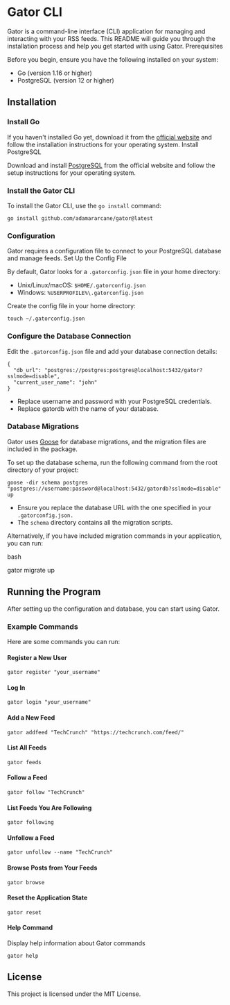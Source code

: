 # Gator CLI

Gator is a command-line interface (CLI) application for managing and interacting with your RSS feeds. This README will guide you through the installation process and help you get started with using Gator.
Prerequisites

Before you begin, ensure you have the following installed on your system:

* Go (version 1.16 or higher)
* PostgreSQL (version 12 or higher)

## Installation
### Install Go

If you haven't installed Go yet, download it from the [official website](https://go.dev/doc/install) and follow the installation instructions for your operating system.
Install PostgreSQL

Download and install [PostgreSQL](https://www.postgresql.org/download/) from the official website and follow the setup instructions for your operating system.
### Install the Gator CLI

To install the Gator CLI, use the `go install` command:

```
go install github.com/adamararcane/gator@latest
```

### Configuration

Gator requires a configuration file to connect to your PostgreSQL database and manage feeds.
Set Up the Config File

By default, Gator looks for a `.gatorconfig.json` file in your home directory:

* Unix/Linux/macOS: `$HOME/.gatorconfig.json`
* Windows: `%USERPROFILE%\.gatorconfig.json`

Create the config file in your home directory:
```
touch ~/.gatorconfig.json
```
### Configure the Database Connection

Edit the `.gatorconfig.json` file and add your database connection details:
```
{
  "db_url": "postgres://postgres:postgres@localhost:5432/gator?sslmode=disable",
  "current_user_name": "john"
}
```
* Replace username and password with your PostgreSQL credentials.
* Replace gatordb with the name of your database.

### Database Migrations

Gator uses [Goose](https://github.com/pressly/goose) for database migrations, and the migration files are included in the package.

To set up the database schema, run the following command from the root directory of your project:
```
goose -dir schema postgres "postgres://username:password@localhost:5432/gatordb?sslmode=disable" up
```
* Ensure you replace the database URL with the one specified in your `.gatorconfig.json.`
* The `schema` directory contains all the migration scripts.

Alternatively, if you have included migration commands in your application, you can run:

bash

gator migrate up

## Running the Program

After setting up the configuration and database, you can start using Gator.
### Example Commands

Here are some commands you can run:
#### Register a New User
```
gator register "your_username"
```
#### Log In
```
gator login "your_username"
```
#### Add a New Feed
```
gator addfeed "TechCrunch" "https://techcrunch.com/feed/"
```
#### List All Feeds
```
gator feeds
```
#### Follow a Feed
```
gator follow "TechCrunch"
```
#### List Feeds You Are Following
```
gator following
```
#### Unfollow a Feed
```
gator unfollow --name "TechCrunch"
```
#### Browse Posts from Your Feeds
```
gator browse
```
#### Reset the Application State
```
gator reset
```
#### Help Command

Display help information about Gator commands
```
gator help
```

## License

This project is licensed under the MIT License.
